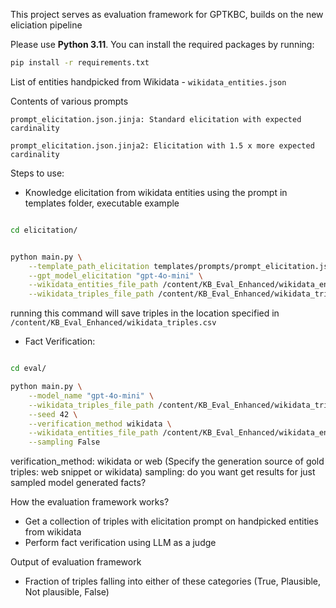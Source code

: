 This project serves as evaluation framework for GPTKBC, builds on the new eliciation pipeline

Please use **Python 3.11**. You can install the required packages by running:

```bash
pip install -r requirements.txt
```

List of entities handpicked from Wikidata - ```wikidata_entities.json```

Contents of various prompts
```
prompt_elicitation.json.jinja: Standard elicitation with expected cardinality

prompt_elicitation.json.jinja2: Elicitation with 1.5 x more expected cardinality

```


Steps to use:
- Knowledge elicitation from wikidata entities using the prompt in templates folder, executable example

```bash

cd elicitation/


python main.py \
    --template_path_elicitation templates/prompts/prompt_elicitation.json.jinja \
    --gpt_model_elicitation "gpt-4o-mini" \
    --wikidata_entities_file_path /content/KB_Eval_Enhanced/wikidata_entities.json \
    --wikidata_triples_file_path /content/KB_Eval_Enhanced/wikidata_triples.csv

```

running this command will save triples in the location specified in ```/content/KB_Eval_Enhanced/wikidata_triples.csv```

- Fact Verification: 

```bash

cd eval/

python main.py \
    --model_name "gpt-4o-mini" \
    --wikidata_triples_file_path /content/KB_Eval_Enhanced/wikidata_triples.csv \
    --seed 42 \
    --verification_method wikidata \
    --wikidata_entities_file_path /content/KB_Eval_Enhanced/wikidata_entities.json \
    --sampling False

```

verification_method: wikidata or web (Specify the generation source of gold triples: web snippet or wikidata)
sampling: do you want get results for just sampled model generated facts? 

How the evaluation framework works?
- Get a collection of triples with elicitation prompt on handpicked entities from wikidata
- Perform fact verification using LLM as a judge


Output of evaluation framework
- Fraction of triples falling into either of these categories (True, Plausible, Not plausible, False)

